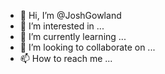 - 👋 Hi, I’m @JoshGowland
- 👀 I’m interested in ...
- 🌱 I’m currently learning ...
- 💞️ I’m looking to collaborate on ...
- 📫 How to reach me ...

<!---
JoshGowland/JoshGowland is a ✨ special ✨ repository because its `README.md` (this file) appears on your GitHub profile.
You can click the Preview link to take a look at your changes.
--->
